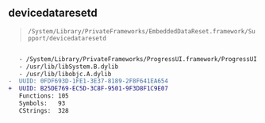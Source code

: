 ## devicedataresetd

> `/System/Library/PrivateFrameworks/EmbeddedDataReset.framework/Support/devicedataresetd`

```diff

   - /System/Library/PrivateFrameworks/ProgressUI.framework/ProgressUI
   - /usr/lib/libSystem.B.dylib
   - /usr/lib/libobjc.A.dylib
-  UUID: 0FDF693D-1FE1-3E37-8189-2F8F641EA654
+  UUID: B25DE769-EC5D-3C8F-9501-9F3D8F1C9E07
   Functions: 105
   Symbols:   93
   CStrings:  328

```
